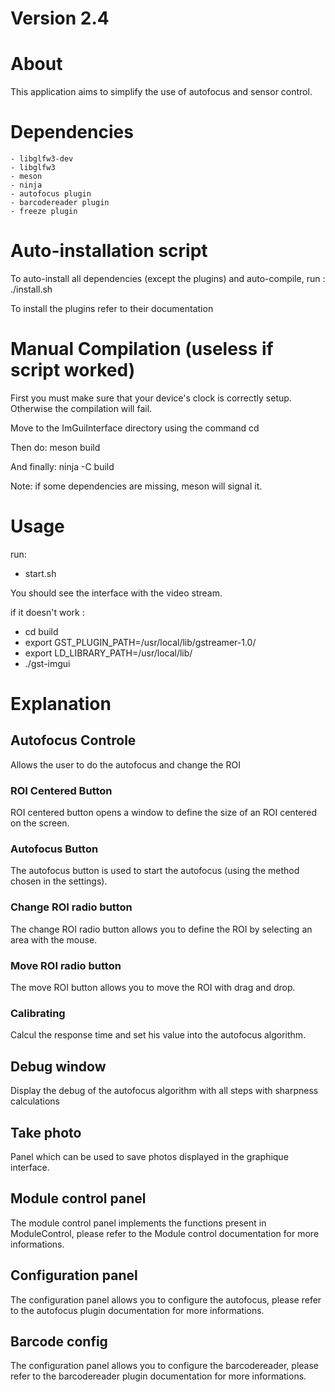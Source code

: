 # Version 2.4

# About

This application aims to simplify the use of autofocus and sensor control.

# Dependencies

	- libglfw3-dev
	- libglfw3
	- meson
	- ninja
    - autofocus plugin
    - barcodereader plugin
    - freeze plugin

# Auto-installation script


To auto-install all dependencies (except the plugins) and auto-compile, run :
	./install.sh

To install the plugins refer to their documentation


# Manual Compilation (useless if script worked)
 
First you must make sure that your device's clock is correctly setup.
Otherwise the compilation will fail.

Move to the ImGuiInterface directory using the command cd

Then do:
    meson build

And finally:
    ninja -C build

Note: if some dependencies are missing, meson will signal it.

# Usage

run:

- start.sh

You should see the interface with the video stream.

if it doesn't work :

- cd build
- export GST_PLUGIN_PATH=/usr/local/lib/gstreamer-1.0/
- export LD_LIBRARY_PATH=/usr/local/lib/
- ./gst-imgui

# Explanation

## Autofocus Controle

Allows the user to do the autofocus and change the ROI

### ROI Centered Button

ROI centered button opens a window to define the size of an ROI centered on the screen.

### Autofocus Button

The autofocus button is used to start the autofocus (using the method chosen in the settings).

### Change ROI radio button

The change ROI radio button allows you to define the ROI by selecting an area with the mouse.

### Move ROI radio button 

The move ROI button allows you to move the ROI with drag and drop.

### Calibrating

Calcul the response time and set his value into the autofocus algorithm.

## Debug window 

Display the debug of the autofocus algorithm with all steps with sharpness calculations

## Take photo

Panel which can be used to save photos displayed in the graphique interface.

## Module control panel

The module control panel implements the functions present in ModuleControl, please refer to the Module control documentation for more informations.

## Configuration panel

The configuration panel allows you to configure the autofocus, please refer to the autofocus plugin documentation for more informations.

## Barcode config

The configuration panel allows you to configure the barcodereader, please refer to the barcodereader plugin documentation for more informations.
